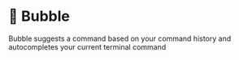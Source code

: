 # 💭 Bubble

Bubble suggests a command based on your command history and autocompletes your current terminal command 